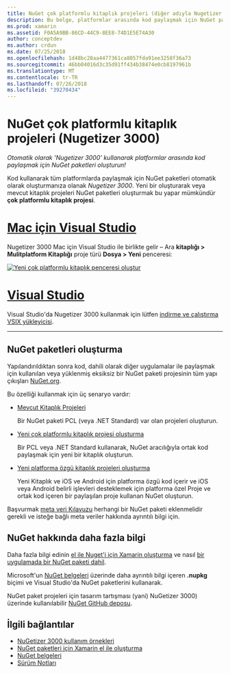 ```yaml
---
title: NuGet çok platformlu kitaplık projeleri (diğer adıyla Nugetizer 3000)
description: Bu belge, platformlar arasında kod paylaşmak için NuGet paketleri otomatik olarak oluşturmak için Nugetizer 3000 Aracı'nı kullanmayı açıklar.
ms.prod: xamarin
ms.assetid: F0A5A9BB-86CD-44C9-8EE8-74D1E5E74A30
author: conceptdev
ms.author: crdun
ms.date: 07/25/2018
ms.openlocfilehash: 1d48bc28aa4477361ca8057fda91ee3258f36a73
ms.sourcegitcommit: 46bb04016d3c35d91ff434b38474e0cb8197961b
ms.translationtype: MT
ms.contentlocale: tr-TR
ms.lasthandoff: 07/26/2018
ms.locfileid: "39270434"
---
```

# <a name="nuget-multiplatform-library-projects-nugetizer-3000"></a>NuGet çok platformlu kitaplık projeleri (Nugetizer 3000)

_Otomatik olarak 'Nugetizer 3000' kullanarak platformlar arasında kod paylaşmak için NuGet paketleri oluşturun!_

Kod kullanarak tüm platformlarda paylaşmak için NuGet paketleri otomatik olarak oluşturmanıza olanak _Nugetizer 3000_. Yeni bir oluşturarak veya mevcut kitaplık projeleri NuGet paketleri oluşturmak bu yapar mümkündür **çok platformlu kitaplık projesi**.

# <a name="visual-studio-for-mactabmacos"></a>[Mac için Visual Studio](#tab/macos)

Nugetizer 3000 Mac için Visual Studio ile birlikte gelir &ndash; Ara **kitaplığı > Mulitplatform Kitaplığı** proje türü **Dosya > Yeni** penceresi:

[![](images/mulitplatform-library-sml.png "Yeni çok platformlu kitaplık penceresi oluştur")](images/mulitplatform-library.png#lightbox)

# <a name="visual-studiotabwindows"></a>[Visual Studio](#tab/windows)

Visual Studio'da Nugetizer 3000 kullanmak için lütfen [indirme ve çalıştırma VSIX yükleyicisi](http://bit.ly/nugetizer-2017).

-----

## <a name="building-nuget-packages"></a>NuGet paketleri oluşturma

Yapılandırıldıktan sonra kod, dahili olarak diğer uygulamalar ile paylaşmak için kullanılan veya yüklenmiş eksiksiz bir NuGet paketi projesinin tüm yapı çıkışları [NuGet.org](https://www.nuget.org).

Bu özelliği kullanmak için üç senaryo vardır:

- [Mevcut Kitaplık Projeleri](existing-library.md)

  Bir NuGet paketi PCL (veya .NET Standard) var olan projeleri oluşturun.

- [Yeni çok platformlu kitaplık projesi oluşturma](single-codebase.md)

  Bir PCL veya .NET Standard kullanarak, NuGet aracılığıyla ortak kod paylaşmak için yeni bir kitaplık oluşturun.

- [Yeni platforma özgü kitaplık projeleri oluşturma](platform-specific.md)

  Yeni Kitaplık ve iOS ve Android için platforma özgü kod içerir ve iOS veya Android belirli işlevleri desteklemek için platforma özel Proje ve ortak kod içeren bir paylaşılan proje kullanan NuGet oluşturun.

Başvurmak [meta veri Kılavuzu](metadata.md) herhangi bir NuGet paketi eklenmelidir gerekli ve isteğe bağlı meta veriler hakkında ayrıntılı bilgi için.

## <a name="further-nuget-information"></a>NuGet hakkında daha fazla bilgi

Daha fazla bilgi edinin [el ile Nuget'i için Xamarin oluşturma](~/cross-platform/app-fundamentals/nuget-manual.md) ve nasıl [bir uygulamada bir NuGet paketi dahil](https://docs.microsoft.com/visualstudio/mac/nuget-walkthrough).

Microsoft'un [NuGet belgeleri](https://docs.microsoft.com/nuget/) üzerinde daha ayrıntılı bilgi içeren **.nupkg** biçimi ve Visual Studio'da NuGet paketlerini kullanarak.

NuGet paket projeleri için tasarım tartışması (yani) NuGetizer 3000) üzerinde kullanılabilir [NuGet GitHub deposu](https://github.com/NuGet/Home/wiki/NuGetizer-3000).

## <a name="related-links"></a>İlgili bağlantılar

- [NuGetizer 3000 kullanım örnekleri](https://github.com/NuGet/Home/wiki/NuGetizer-Core-Scenarios)
- [NuGet paketleri için Xamarin el ile oluşturma](~/cross-platform/app-fundamentals/nuget-manual.md)
- [NuGet belgeleri](https://docs.microsoft.com/nuget/)
- [Sürüm Notları](https://developer.xamarin.com/releases/studio/xamarin.studio_6.2/xamarin.studio_6.2/#NuGetizer_3000)
